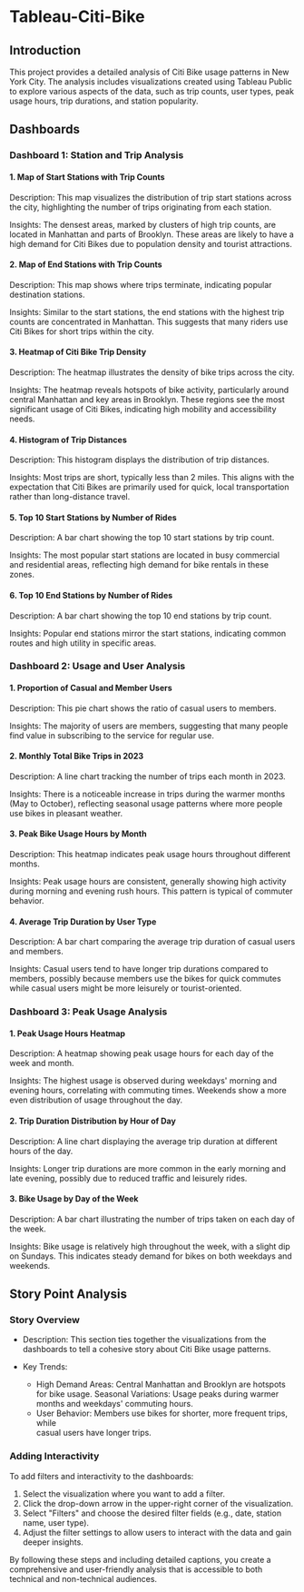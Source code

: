 # Tableau-Citi-Bike

## Introduction

This project provides a detailed analysis of Citi Bike usage patterns in New York City. The analysis includes visualizations created using Tableau Public to explore various aspects of the data, such as trip counts, user types, peak usage hours, trip durations, and station popularity.

## Dashboards

### Dashboard 1: Station and Trip Analysis

#### 1. Map of Start Stations with Trip Counts

Description: This map visualizes the distribution of trip start stations across the city, highlighting the number of trips originating from each station.

Insights: The densest areas, marked by clusters of high trip counts, are located in Manhattan and parts of Brooklyn. These areas are likely to have a high demand for Citi Bikes due to population density and tourist attractions.

#### 2. Map of End Stations with Trip Counts

Description: This map shows where trips terminate, indicating popular destination stations.

Insights: Similar to the start stations, the end stations with the highest trip counts are concentrated in Manhattan. This suggests that many riders use Citi Bikes for short trips within the city.

#### 3. Heatmap of Citi Bike Trip Density

Description: The heatmap illustrates the density of bike trips across the city.

Insights: The heatmap reveals hotspots of bike activity, particularly around central Manhattan and key areas in Brooklyn. These regions see the most significant usage of Citi Bikes, indicating high mobility and accessibility needs.

#### 4. Histogram of Trip Distances

Description: This histogram displays the distribution of trip distances.

Insights: Most trips are short, typically less than 2 miles. This aligns with the expectation that Citi Bikes are primarily used for quick, local transportation rather than long-distance travel.

#### 5. Top 10 Start Stations by Number of Rides

Description: A bar chart showing the top 10 start stations by trip count.

Insights: The most popular start stations are located in busy commercial and residential areas, reflecting high demand for bike rentals in these zones.

#### 6. Top 10 End Stations by Number of Rides

Description: A bar chart showing the top 10 end stations by trip count.

Insights: Popular end stations mirror the start stations, indicating common routes and high utility in specific areas.

### Dashboard 2: Usage and User Analysis

#### 1. Proportion of Casual and Member Users

Description: This pie chart shows the ratio of casual users to members.

Insights: The majority of users are members, suggesting that many people find value in subscribing to the service for regular use.

#### 2. Monthly Total Bike Trips in 2023

Description: A line chart tracking the number of trips each month in 2023.

Insights: There is a noticeable increase in trips during the warmer months (May to October), reflecting seasonal usage patterns where more people use bikes in pleasant weather.

#### 3. Peak Bike Usage Hours by Month

Description: This heatmap indicates peak usage hours throughout different months.

Insights: Peak usage hours are consistent, generally showing high activity during morning and evening rush hours. This pattern is typical of commuter behavior.

#### 4. Average Trip Duration by User Type

Description: A bar chart comparing the average trip duration of casual users and members.

Insights: Casual users tend to have longer trip durations compared to members, possibly because members use the bikes for quick commutes while casual users might be more leisurely or tourist-oriented.

### Dashboard 3: Peak Usage Analysis

#### 1. Peak Usage Hours Heatmap

Description: A heatmap showing peak usage hours for each day of the week and month.

Insights: The highest usage is observed during weekdays' morning and evening hours, correlating with commuting times. Weekends show a more even distribution of usage throughout the day.

#### 2. Trip Duration Distribution by Hour of Day

Description: A line chart displaying the average trip duration at different hours of the day.

Insights: Longer trip durations are more common in the early morning and late evening, possibly due to reduced traffic and leisurely rides.

#### 3. Bike Usage by Day of the Week

Description: A bar chart illustrating the number of trips taken on each day of the week.

Insights: Bike usage is relatively high throughout the week, with a slight dip on Sundays. This indicates steady demand for bikes on both weekdays and weekends.

## Story Point Analysis

### Story Overview

- Description: This section ties together the visualizations from the dashboards to tell a cohesive story about Citi Bike usage patterns.

- Key Trends:
  
  - High Demand Areas: Central Manhattan and Brooklyn are hotspots for bike usage.
    Seasonal Variations: Usage peaks during warmer months and weekdays' commuting      hours.
  - User Behavior: Members use bikes for shorter, more frequent trips, while       
    casual users have longer trips.

### Adding Interactivity

To add filters and interactivity to the dashboards:

1. Select the visualization where you want to add a filter.
2. Click the drop-down arrow in the upper-right corner of the visualization.
3. Select "Filters" and choose the desired filter fields (e.g., date, station name, user type).
4. Adjust the filter settings to allow users to interact with the data and gain deeper insights.

By following these steps and including detailed captions, you create a comprehensive and user-friendly analysis that is accessible to both technical and non-technical audiences.

